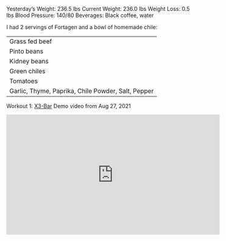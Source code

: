 Yesterday’s Weight: 236.5 lbs Current Weight: 236.0 lbs Weight Loss: 0.5 lbs Blood Pressure: 140/80 Beverages: Black coffee, water

I had 2 servings of Fortagen and a bowl of homemade chile:
 <table>
 <tr><td>
 Grass fed beef
 </td></tr>  
 <tr><td>  
  Pinto beans
 </td></tr>    
 <tr><td>   
  Kidney beans
 </td></tr>    
 <tr><td>   
  Green chiles
 </td></tr>    
 <tr><td>   
  Tomatoes
 </td></tr>    
 <tr><td>   
  Garlic, Thyme, Paprika, Chile Powder, Salt, Pepper
 </td></tr> 
</table>
  
  Workout 1: [X3-Bar](https://www.jaquishbiomedical.com/x3-bar/) Demo video from Aug 27, 2021
  <iframe width="560" height="315" src="https://www.youtube.com/embed/1QSJnmPs_Fs" title="YouTube video player" frameborder="0" allow="accelerometer; autoplay; clipboard-write; encrypted-media; gyroscope; picture-in-picture" allowfullscreen></iframe>
